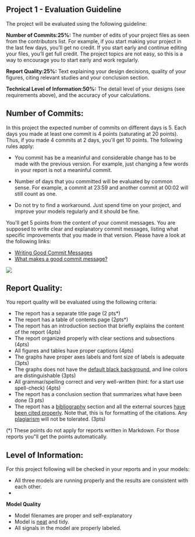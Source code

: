 ## Project 1 - Evaluation Guideline

The project will be evaluated using the following guideline:

**Number of Commits:25%:** The number of edits of your project files as seen from the contributors list. For example, if you start making your project in the last few days, you’ll get no credit. If you start early and continue editing your files, you’ll get full credit. The project topics are not easy, so this is a way to encourage you to start early and work regularly.

**Report Quality:25%:** Text explaining your design decisions, quality of your figures, citing relevant studies and your conclusion section.

**Technical Level of Information:50%:** The detail level of your designs (see requirements above), and the accuracy of your calculations.

## Number of Commits:

In this project the expected number of commits on different days is 5. Each days you made at least one commit is 4 points (saturating at 20 points). Thus, if you made 4 commits at 2 days, you'll get 10 points. The following rules apply:

- You commit has be a meaninful and considerable change has to be made with the previous version. For example, just changing a few words in your report is not a meaninful commit.

- Number of days that you committed will be evaluated by common sense. For example, a commit at 23:59 and another commit at 00:02 will still count as one.

- Do not try to find a workaround. Just spend time on your project, and improve your models regularly and it should be fine.

You'll get 5 points from the content of your commit messages. You are supposed to write clear and explanatory commit messages, listing what  specific improvements that you made in that version. Please have a look at the following links:

- [Writing Good Commit Messages](https://vip.wordpress.com/documentation/commit-messages/)
- [What makes a good commit message?](https://hackernoon.com/what-makes-a-good-commit-message-995d23687ad#.o13dxmu3u)

![](https://imgs.xkcd.com/comics/git_commit.png)


## Report Quality:

You report quality will be evaluated using the following criteria:

- The report has a separate title page (2 pts*)
- The report has a table of contents page (2pts*)
- The report has an introduction section that briefly explains the content of the report (4pts)
- The report organized properly with clear sections and subsections (4pts)
- All figures and tables have proper captions (4pts)
- The graphs have proper axes labels and font size of labels is adequate (3pts)
- The graphs does not have the [default black background](people.uncw.edu/hermanr/mat361/Printing%20Simulink%20Scope%20Image.pdf), and line colors are distinguishable (3pts)
- All grammar/spelling correct and very well-written (hint: for a start use spell-check) (4pts)
- The report has a conclusion section that summarizes what have been done (3 pts)
- The report has a [bibliography](http://www.plagiarism.org/citing-sources/whats-a-bibliography/) section and all the external sources [have been cited properly](http://libguides.mit.edu/citing). Note that, this is for formatting of the citations. Any [plagiarism](http://www.plagiarism.org/plagiarism-101/what-is-plagiarism) will not be tolerated. (3pts)

(*) These points do not apply for reports written in Markdown. For those reports you"ll get the points automatically.

## Level of Information:

For this project following will be checked in your reports and in your models:

- All three models are running properly and the results are consistent with each other.
-



**Model Quality**
- Model filenames are proper and self-explanatory 
- Model is [neat](http://blogs.mathworks.com/pick/2014/04/25/clean-up-your-simulink-model/) and tidy.
- All signals in the model are properly labeled.

